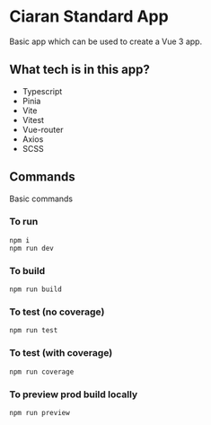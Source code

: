 # Ciaran Standard App

Basic app which can be used to create a Vue 3 app.

## What tech is in this app?

* Typescript
* Pinia
* Vite
* Vitest
* Vue-router
* Axios
* SCSS

## Commands

Basic commands

### To run

```
npm i
npm run dev
```

### To build

```
npm run build
```

### To test (no coverage)

```
npm run test
```

### To test (with coverage)

```
npm run coverage
```

### To preview prod build locally

```
npm run preview
```